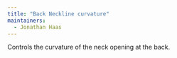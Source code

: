 ```yaml
---
title: "Back Neckline curvature"
maintainers:
  - Jonathan Haas
---
```


Controls the curvature of the neck opening at the back.




